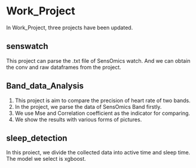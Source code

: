 # Work_Project
In Work_Project, three projects have been updated.
## senswatch
This project can parse the .txt file of SensOmics watch. And we can obtain the conv and raw dataframes from the project.
## Band_data_Analysis
1. This project is aim to compare the precision of heart rate of two bands.
2. In the project, we parse the data of SensOmics Band firstly.
3. We use Mse and Correlation coefficient as the indicator for comparing.
4. We show the results with various forms of pictures.
## sleep_detection
In this proiect, we divide the collected data into active time and sleep time. The model we select is xgboost.
